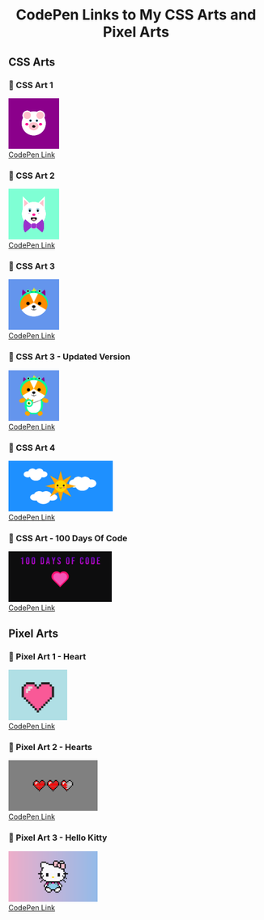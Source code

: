 <h1 align="center">CodePen Links to My CSS Arts and Pixel Arts</h1>

<h2>CSS Arts</h2>

### 🔵 CSS Art 1
<img src="/images/1.png" width=100px height=100px> <br>[CodePen Link](https://codepen.io/S4ch1/full/BadpwRa)<br>

### 🔵 CSS Art 2
<img src="/images/2.png" width=100px height=100px> <br>[CodePen Link](https://codepen.io/S4ch1/full/VwzpQQE)<br>

### 🔵 CSS Art 3
<img src="/images/3.png" width=100px height=100px> <br>[CodePen Link](https://codepen.io/S4ch1/full/yLobbQa)<br>

### 🔵 CSS Art 3 - Updated Version
<img src="/images/CSS-Art3-Full.png" width=100px height=100px> <br>[CodePen Link](https://codepen.io/S4ch1/full/JjyJRpj)<br>

### 🔵 CSS Art 4
<img src="/images/4.png" width=auto height=100px> <br>[CodePen Link](https://codepen.io/S4ch1/full/LYjywzV)<br>

### 🔵 CSS  Art - 100 Days Of Code
<img src="/images/hdc.png" width=auto height=100px> <br>[CodePen Link](https://codepen.io/S4ch1/full/ExwEKgz)<br>

<h2>Pixel Arts</h2>

### 🔵  Pixel Art 1 - Heart
<img src="/images/FNVVQekWYAQUmDY.jfif" width=auto height=100px> <br>[CodePen Link](https://codepen.io/S4ch1/full/XWeEVrg)<br>

### 🔵 Pixel Art 2 - Hearts
<img src="/images/Screenshot 2022-03-10 014902.png" width=auto height=100px> <br>[CodePen Link](https://codepen.io/S4ch1/full/YzEoBxW)<br>

### 🔵 Pixel Art 3 - Hello Kitty
<img src="/images/Screenshot 2022-03-11 221808.png" width=auto height=100px> <br>[CodePen Link](https://codepen.io/S4ch1/full/JjOgxpg)<br>


